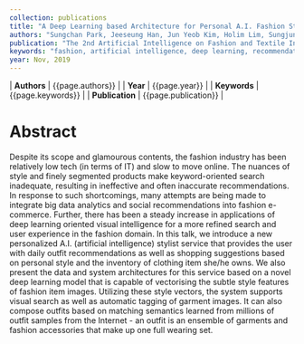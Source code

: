 ```yaml
---
collection: publications
title: "A Deep Learning based Architecture for Personal A.I. Fashion Stylist Services"
authors: "Sungchan Park, Jeeseung Han, Jun Yeob Kim, Holim Lim, Sungjun Kim, Jeawoong Jung, Eunyoung Park, Sang-goo Lee, Yuri Lee, Jong-Youn Rha"
publication: "The 2nd Artificial Intelligence on Fashion and Textile International Conference (AIFT 2019)"
keywords: "fashion, artificial intelligence, deep learning, recommendation, software architecture"
year: Nov, 2019
---
```


| **Authors**           | {{page.authors}}      |
| **Year**              | {{page.year}}         |
| **Keywords**          | {{page.keywords}}     |
| **Publication**       | {{page.publication}}  |

# Abstract
Despite its scope and glamourous contents, the fashion industry has been relatively low tech (in terms of IT) and slow to move online. The nuances of style and finely segmented products make keyword-oriented search inadequate, resulting in ineffective and often inaccurate recommendations. In response to such shortcomings, many attempts are being made to integrate big data analytics and social recommendations into fashion e-commerce. Further, there has been a steady increase in applications of deep learning oriented visual intelligence for a more refined search and user experience in the fashion domain. In this talk, we introduce a new personalized A.I. (artificial intelligence) stylist service that provides the user with daily outfit recommendations as well as shopping suggestions based on personal style and the inventory of clothing item she/he owns. We also present the data and system architectures for this service based on a novel deep learning model that is capable of vectorising the subtle style features of fashion item images. Utilizing these style vectors, the system supports visual search as well as automatic tagging of garment images. It can also compose outfits based on matching semantics learned from millions of outfit samples from the Internet - an outfit is an ensemble of garments and fashion accessories that make up one full wearing set.
